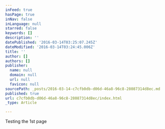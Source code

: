 ```yaml
---
inFeed: true
hasPage: true
inNav: false
inLanguage: null
starred: false
keywords: []
description: ''
datePublished: '2016-03-14T03:25:07.245Z'
dateModified: '2016-03-14T03:24:45.006Z'
title: ''
author: []
authors: []
publisher:
  name: null
  domain: null
  url: null
  favicon: null
sourcePath: _posts/2016-03-14-c7cfb0db-d06d-46a8-96c8-28087314d8ec.md
published: true
url: c7cfb0db-d06d-46a8-96c8-28087314d8ec/index.html
_type: Article

---
```

Testing the 1st page
